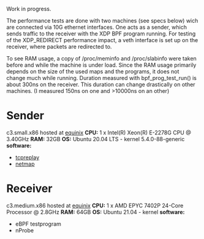 Work in progress.

The performance tests are done with two machines (see specs below) wich are connected via 10G ethernet interfaces.
One acts as a sender, which sends traffic to the receiver with the XDP BPF program running. For testing of the XDP_REDIRECT performance impact, a veth interface is set up on the receiver, where packets are redirected to.

To see RAM usage, a copy of /proc/meminfo and /proc/slabinfo were taken before and while the machine is under load. Since the RAM usage primarily depends on the size of the used maps and the programs, it does not change much while running.
Duration measured with bpf_prog_test_run() is about 300ns on the receiver. This duration can change drastically on other machines. (I measured 150ns on one and >10000ns on an other)

# Sender
c3.small.x86 hosted at [equinix](equinix.com)
**CPU:** 1 x Intel(R) Xeon(R) E-2278G CPU @ 3.40GHz
**RAM:** 32GB
**OS:** Ubuntu 20.04 LTS - kernel 5.4.0-88-generic
**software:**
- [tcpreplay](https://github.com/luigirizzo/netmap/tree/master)
- [netmap](https://github.com/luigirizzo/netmap/tree/master)

# Receiver
c3.medium.x86 hosted at [equinix](equinix.com)
**CPU:** 1 x AMD EPYC 7402P 24-Core Processor @ 2.8GHz
**RAM:** 64GB
**OS:** Ubuntu 21.04 - kernel 
**software:** 
- eBPF testprogram
- nProbe